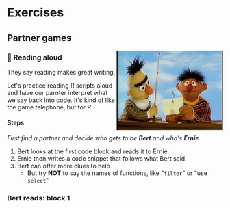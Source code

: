 # Exercises

## Partner games

<img src="../../images/bert_ernie.jpg" width=248 align="right" />

### :book: Reading aloud

They say reading makes great writing.  

Let's practice reading R scripts aloud and have our parnter interpret what we say back into code. It's kind of like the game telephone, but for R.

#### Steps

_First find a partner and decide who gets to be **Bert** and who's **Ernie**._

1. Bert looks at the first code block and reads it to Ernie.
1. Ernie then writes a code snippet that follows what Bert said.
1. Bert can offer more clues to help
    - But try **NOT** to say the names of functions, like "`filter`" or "use `select`"

### Bert reads: block 1
